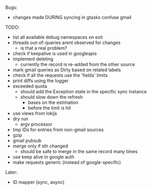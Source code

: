Bugs:
- changes made DURING syncing in gtasks confuse gmail

TODO:
- list all available debug namespaces on exit
- threads out-of-queries arent observed for changes
  - is that a real problem?
- check if keepalive is used in googleapis
- implement deleting
  - currently the record is re-added from the other source
- mark gmail queries as Dirty based on related labels
- check if all the requests use the 'fields' limits
- print diffs using the logger
- exceeded quota
  - should add the Exception state in the specific sync instance
  - should slow down the refresh
    - bases on the estimation
    - before the limit is hit
- use views from lokijs
- dry run
  - argv processor
- tmp IDs for entries from non-gmail sources
- gzip
- gmail pubsub
- merge only if sth changed
  - should be safe to merge in the same record many times
- use keep alive in google auth
- make requests generic (instead of google-specific)

Later:
- ID mapper (sync, async)
